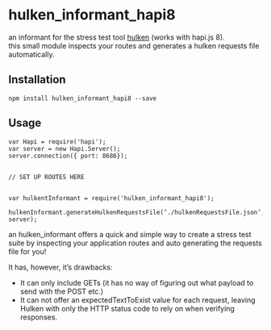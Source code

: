 hulken_informant_hapi8
=========================

an informant for the stress test tool [hulken](https://github.com/hellgrenj/hulken) (works with hapi.js 8).  
this small module inspects your routes and generates a hulken requests file automatically.

## Installation

`npm install hulken_informant_hapi8 --save`
## Usage

```
var Hapi = require('hapi');
var server = new Hapi.Server();
server.connection({ port: 8686});


// SET UP ROUTES HERE


var hulkentInformant = require('hulken_informant_hapi8');
 hulkenInformant.generateHulkenRequestsFile(‘./hulkenRequestsFile.json’, server);
```
an hulken_informant offers a quick and simple way to create a stress test suite by inspecting your application routes and auto generating the requests file for you!

It has, however, it’s drawbacks:
* It can only include GETs (it has no way of figuring out what payload to send with the POST etc.)
* It can not offer an expectedTextToExist value for each request, leaving Hulken with only the HTTP status code to rely on when verifying responses.
